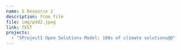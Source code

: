 ```yaml
---
name: S Resource 2
description: from file
file: img/pdd2.jpeg
link: TEST
projects:
  - "SProject1 Open Solutions Model: 100s of climate solutions@@"
---
```

